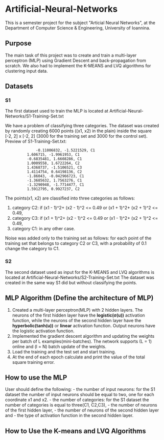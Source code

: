 # Artificial-Neural-Networks
This is a semester project for the subject "Articial Neural Networks", at the Department of Computer Science & Engineering, University of Ioannina.

## Purpose
The main task of this project was to create and train a multi-layer perceptron (MLP) using Gradient Descent and back-propagation from scratch. 
We also had to implement the K-MEANS and LVQ algorithms for clustering input data.

## Datasets
### S1
The first dataset used to train the MLP is located at Artificial-Neural-Networks/S1-Training-Set.txt

We have a problem of classifying three categories.
The dataset was created by randomly creating 6000 points ((x1, x2) in the plain) inside the square [-2, 2] x [-2, 2] (3000 for the training set and 3000 for the control set).
Preview of S1-Training-Set.txt: 
```
              -0.11006832, -1.5221529, C1
          1.606715, -1.9961953, C1
          -0.6835481, 1.6608286, C1
          1.0009558, 1.6722264, C2
          1.4368737, -1.5106521, C3
          1.4114754, 0.64198136, C2
          -1.86043, -0.042966723, C1
          -1.3685632, 1.7563276, C1
          -1.3290948, -1.7714477, C1
          1.5912795, 0.9927237, C2
```

The points(x1, x2) are classified into three categories as follows:

1. category C2: if (x1 - 1)^2+ (x2 - 1)^2 <= 0.49 or  (x1 + 1)^2+ (x2 + 1)^2 <= 0.49,
2. category C3: if (x1 + 1)^2+ (x2 - 1)^2 <= 0.49 or  (x1 - 1)^2+ (x2 + 1)^2 <= 0.49,
5. category C1: in any other case.

Noise was added only to the training set as follows: for each point of the training set that belongs to category C2 or C3, with a probability of 0.1 change the category to C1.

### S2
The second dataset used as input for the K-MEANS and LVQ algorithms is located at Artificial-Neural-Networks/S2-Training-Set.txt
The dataset was created in the same way S1 did but without classifying the points.

## MLP Algorithm (Define the architecture of MLP)
1. Created a multi-layer perceptron(MLP) with 2 hidden layers. The neurons of the first hidden layer have the **logistic(σ(u))** activation function, while the neurons of the second hidden layer have the **hyperbolic(tanh(u))** or **linear** activation function. Output neurons have the logistic activation function.
2. Implemented the gradient descent algorithm and updating the weights per batch of L examples(mini-batches). The network supports (L = 1) online and (l = N) batch update of the weights. 
3. Load the training and the test set and start training.
5. At the end of each epoch calculate and print the value of the total square training error.

## How to use the MLP
User should define the following: 
    - the number of input neurons: for the S1 dataset the number of input neurons should be equal to two, one for each coordinate x1 and x2. 
    - the number of categories: for the S1 dataset the number of categories is equal to three(C1, C2,C3), 
    - the number of neurons of the first hidden layer, 
    - the number of neurons of the second hidden layer and 
    - the type of activation function in the second hidden layer.

## How to Use the K-means and LVQ Algorithms
